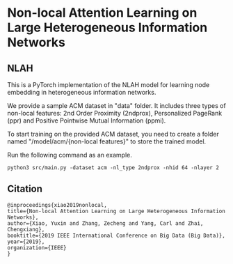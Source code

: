 # Non-local Attention Learning on Large Heterogeneous Information Networks

## NLAH
This is a PyTorch implementation of the NLAH model for learning node embedding in heterogeneous information networks.

We provide a sample ACM dataset in "data" folder. It includes three types of non-local features: 2nd Order Proximity (2ndprox), Personalized PageRank (ppr) and Positive Pointwise Mutual Information (ppmi).

To start training on the provided ACM dataset, you need to create a folder named "/model/acm/{non-local features}" to store the trained model.

Run the following command as an example.
```
python3 src/main.py -dataset acm -nl_type 2ndprox -nhid 64 -nlayer 2
```

## Citation
```
@inproceedings{xiao2019nonlocal,
title={Non-local Attention Learning on Large Heterogeneous Information Networks},
author={Xiao, Yuxin and Zhang, Zecheng and Yang, Carl and Zhai, Chengxiang},
booktitle={2019 IEEE International Conference on Big Data (Big Data)},
year={2019},
organization={IEEE}
}
```